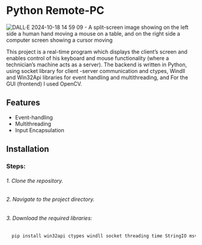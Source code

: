 # Python Remote-PC
![DALL·E 2024-10-18 14 59 09 - A split-screen image showing on the left side a human hand moving a mouse on a table, and on the right side a computer screen showing a cursor moving ](https://github.com/user-attachments/assets/c7881a2f-0a42-4444-bd85-c7114f98472a)


This project is a real-time program which displays the client’s screen and enables control of his keyboard and mouse functionality (where a technician’s machine acts as a server).
The backend is written in Python, using socket library for client -server communication and ctypes, Windll and Win32Api libraries for event handling and multithreading, and For the GUI (frontend) I used OpenCV.



## Features

- Event-handling
- Multithreading
- Input Encapsulation

## Installation

### Steps:
###### 1. Clone the repository.
###### 2. Navigate to the project directory.
###### 3. Download the required libraries:

```bash
  pip install win32api ctypes windll socket threading time StringIO msvcrt sys os mss PIL atexit win32gui collections win32con
```

